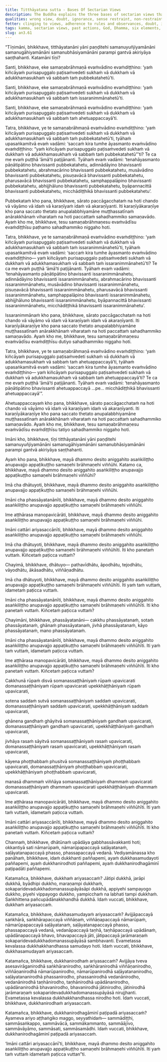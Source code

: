 ```yaml
---
title: Titthāyatana sutta - Bases Of Sectarian Views
description: The Buddha explains the three bases of sectarian views that when closely examined, culminate in inaction. He then shares the Dhamma that is irrefutable, undefiled, blameless, and not disapproved of by the wise.
qualities: wrong view, doubt, ignorance, sense restraint, non-restraint
fetter: clinging to views, adherence to rules and observances, doubt, ignorance
tags: kamma, sectarian views, past actions, God, Dhamma, six elements, earth, water, fire, air, space, consciousness, six sense bases, eighteen mental explorations, four noble truths, suffering, dependent origination, dependent co-arising, ignorance, intentional constructs, name and form, six sense bases, felt experience, feeling, craving, clinging, appropriation, grasping, existence, birth, death an, an3
slug: an3.61
---
```


“Tīṇimāni, bhikkhave, titthāyatanāni yāni paṇḍitehi samanuyuñjiyamānāni samanugāhiyamānāni samanubhāsiyamānāni parampi gantvā akiriyāya saṇṭhahanti. Katamāni tīṇi?

Santi, bhikkhave, eke samaṇabrāhmaṇā evaṁvādino evaṁdiṭṭhino: ‘yaṁ kiñcāyaṁ purisapuggalo paṭisaṁvedeti sukhaṁ vā dukkhaṁ vā adukkhamasukhaṁ vā sabbaṁ taṁ pubbekatahetū’ti.

Santi, bhikkhave, eke samaṇabrāhmaṇā evaṁvādino evaṁdiṭṭhino: ‘yaṁ kiñcāyaṁ purisapuggalo paṭisaṁvedeti sukhaṁ vā dukkhaṁ vā adukkhamasukhaṁ vā sabbaṁ taṁ issaranimmānahetū’ti.

Santi, bhikkhave, eke samaṇabrāhmaṇā evaṁvādino evaṁdiṭṭhino: ‘yaṁ kiñcāyaṁ purisapuggalo paṭisaṁvedeti sukhaṁ vā dukkhaṁ vā adukkhamasukhaṁ vā sabbaṁ taṁ ahetuappaccayā’ti.

Tatra, bhikkhave, ye te samaṇabrāhmaṇā evaṁvādino evaṁdiṭṭhino: ‘yaṁ kiñcāyaṁ purisapuggalo paṭisaṁvedeti sukhaṁ vā dukkhaṁ vā adukkhamasukhaṁ vā sabbaṁ taṁ pubbekatahetū’ti, tyāhaṁ upasaṅkamitvā evaṁ vadāmi: ‘saccaṁ kira tumhe āyasmanto evaṁvādino evaṁdiṭṭhino: “yaṁ kiñcāyaṁ purisapuggalo paṭisaṁvedeti sukhaṁ vā dukkhaṁ vā adukkhamasukhaṁ vā sabbaṁ taṁ pubbekatahetū”’ti? Te ca me evaṁ puṭṭhā ‘āmā’ti paṭijānanti. Tyāhaṁ evaṁ vadāmi: ‘tenahāyasmanto pāṇātipātino bhavissanti pubbekatahetu, adinnādāyino bhavissanti pubbekatahetu, abrahmacārino bhavissanti pubbekatahetu, musāvādino bhavissanti pubbekatahetu, pisuṇavācā bhavissanti pubbekatahetu, pharusavācā bhavissanti pubbekatahetu, samphappalāpino bhavissanti pubbekatahetu, abhijjhāluno bhavissanti pubbekatahetu, byāpannacittā bhavissanti pubbekatahetu, micchādiṭṭhikā bhavissanti pubbekatahetu’.

Pubbekataṁ kho pana, bhikkhave, sārato paccāgacchataṁ na hoti chando vā vāyāmo vā idaṁ vā karaṇīyaṁ idaṁ vā akaraṇīyanti. Iti karaṇīyākaraṇīye kho pana saccato thetato anupalabbhiyamāne muṭṭhassatīnaṁ anārakkhānaṁ viharataṁ na hoti paccattaṁ sahadhammiko samaṇavādo. Ayaṁ kho me, bhikkhave, tesu samaṇabrāhmaṇesu evaṁvādīsu evaṁdiṭṭhīsu paṭhamo sahadhammiko niggaho hoti.

Tatra, bhikkhave, ye te samaṇabrāhmaṇā evaṁvādino evaṁdiṭṭhino: ‘yaṁ kiñcāyaṁ purisapuggalo paṭisaṁvedeti sukhaṁ vā dukkhaṁ vā adukkhamasukhaṁ vā sabbaṁ taṁ issaranimmānahetū’ti, tyāhaṁ upasaṅkamitvā evaṁ vadāmi: ‘saccaṁ kira tumhe āyasmanto evaṁvādino evaṁdiṭṭhino— yaṁ kiñcāyaṁ purisapuggalo paṭisaṁvedeti sukhaṁ vā dukkhaṁ vā adukkhamasukhaṁ vā sabbaṁ taṁ issaranimmānahetū’ti? Te ca me evaṁ puṭṭhā ‘āmā’ti paṭijānanti. Tyāhaṁ evaṁ vadāmi: ‘tenahāyasmanto pāṇātipātino bhavissanti issaranimmānahetu, adinnādāyino bhavissanti issaranimmānahetu, abrahmacārino bhavissanti issaranimmānahetu, musāvādino bhavissanti issaranimmānahetu, pisuṇavācā bhavissanti issaranimmānahetu, pharusavācā bhavissanti issaranimmānahetu, samphappalāpino bhavissanti issaranimmānahetu, abhijjhāluno bhavissanti issaranimmānahetu, byāpannacittā bhavissanti issaranimmānahetu, micchādiṭṭhikā bhavissanti issaranimmānahetu’.

Issaranimmānaṁ kho pana, bhikkhave, sārato paccāgacchataṁ na hoti chando vā vāyāmo vā idaṁ vā karaṇīyaṁ idaṁ vā akaraṇīyanti. Iti karaṇīyākaraṇīye kho pana saccato thetato anupalabbhiyamāne muṭṭhassatīnaṁ anārakkhānaṁ viharataṁ na hoti paccattaṁ sahadhammiko samaṇavādo. Ayaṁ kho me, bhikkhave, tesu samaṇabrāhmaṇesu evaṁvādīsu evaṁdiṭṭhīsu dutiyo sahadhammiko niggaho hoti.

Tatra, bhikkhave, ye te samaṇabrāhmaṇā evaṁvādino evaṁdiṭṭhino: ‘yaṁ kiñcāyaṁ purisapuggalo paṭisaṁvedeti sukhaṁ vā dukkhaṁ vā adukkhamasukhaṁ vā sabbaṁ taṁ ahetuappaccayā’ti, tyāhaṁ upasaṅkamitvā evaṁ vadāmi: ‘saccaṁ kira tumhe āyasmanto evaṁvādino evaṁdiṭṭhino— yaṁ kiñcāyaṁ purisapuggalo paṭisaṁvedeti sukhaṁ vā dukkhaṁ vā adukkhamasukhaṁ vā sabbaṁ taṁ ahetuappaccayā’ti? Te ca me evaṁ puṭṭhā ‘āmā’ti paṭijānanti. Tyāhaṁ evaṁ vadāmi: ‘tenahāyasmanto pāṇātipātino bhavissanti ahetuappaccayā …pe… micchādiṭṭhikā bhavissanti ahetuappaccayā’”.

Ahetuappaccayaṁ kho pana, bhikkhave, sārato paccāgacchataṁ na hoti chando vā vāyāmo vā idaṁ vā karaṇīyaṁ idaṁ vā akaraṇīyanti. Iti karaṇīyākaraṇīye kho pana saccato thetato anupalabbhiyamāne muṭṭhassatīnaṁ anārakkhānaṁ viharataṁ na hoti paccattaṁ sahadhammiko samaṇavādo. Ayaṁ kho me, bhikkhave, tesu samaṇabrāhmaṇesu evaṁvādīsu evaṁdiṭṭhīsu tatiyo sahadhammiko niggaho hoti.

Imāni kho, bhikkhave, tīṇi titthāyatanāni yāni paṇḍitehi samanuyuñjiyamānāni samanugāhiyamānāni samanubhāsiyamānāni parampi gantvā akiriyāya saṇṭhahanti.

Ayaṁ kho pana, bhikkhave, mayā dhammo desito aniggahito asaṅkiliṭṭho anupavajjo appaṭikuṭṭho samaṇehi brāhmaṇehi viññūhi. Katamo ca, bhikkhave, mayā dhammo desito aniggahito asaṅkiliṭṭho anupavajjo appaṭikuṭṭho samaṇehi brāhmaṇehi viññūhi?

Imā cha dhātuyoti, bhikkhave, mayā dhammo desito aniggahito asaṅkiliṭṭho anupavajjo appaṭikuṭṭho samaṇehi brāhmaṇehi viññūhi.

Imāni cha phassāyatanānīti, bhikkhave, mayā dhammo desito aniggahito asaṅkiliṭṭho anupavajjo appaṭikuṭṭho samaṇehi brāhmaṇehi viññūhi.

Ime aṭṭhārasa manopavicārāti, bhikkhave, mayā dhammo desito aniggahito asaṅkiliṭṭho anupavajjo appaṭikuṭṭho samaṇehi brāhmaṇehi viññūhi.

Imāni cattāri ariyasaccānīti, bhikkhave, mayā dhammo desito aniggahito asaṅkiliṭṭho anupavajjo appaṭikuṭṭho samaṇehi brāhmaṇehi viññūhi.

Imā cha dhātuyoti, bhikkhave, mayā dhammo desito aniggahito asaṅkiliṭṭho anupavajjo appaṭikuṭṭho samaṇehi brāhmaṇehi viññūhīti. Iti kho panetaṁ vuttaṁ. Kiñcetaṁ paṭicca vuttaṁ?

Chayimā, bhikkhave, dhātuyo— pathavīdhātu, āpodhātu, tejodhātu, vāyodhātu, ākāsadhātu, viññāṇadhātu.

Imā cha dhātuyoti, bhikkhave, mayā dhammo desito aniggahito asaṅkiliṭṭho anupavajjo appaṭikuṭṭho samaṇehi brāhmaṇehi viññūhīti. Iti yaṁ taṁ vuttaṁ, idametaṁ paṭicca vuttaṁ.

Imāni cha phassāyatanānīti, bhikkhave, mayā dhammo desito aniggahito asaṅkiliṭṭho anupavajjo appaṭikuṭṭho samaṇehi brāhmaṇehi viññūhīti. Iti kho panetaṁ vuttaṁ. Kiñcetaṁ paṭicca vuttaṁ?

Chayimāni, bhikkhave, phassāyatanāni— cakkhu phassāyatanaṁ, sotaṁ phassāyatanaṁ, ghānaṁ phassāyatanaṁ, jivhā phassāyatanaṁ, kāyo phassāyatanaṁ, mano phassāyatanaṁ.

Imāni cha phassāyatanānīti, bhikkhave, mayā dhammo desito aniggahito asaṅkiliṭṭho anupavajjo appaṭikuṭṭho samaṇehi brāhmaṇehi viññūhīti. Iti yaṁ taṁ vuttaṁ, idametaṁ paṭicca vuttaṁ.

Ime aṭṭhārasa manopavicārāti, bhikkhave, mayā dhammo desito aniggahito asaṅkiliṭṭho anupavajjo appaṭikuṭṭho samaṇehi brāhmaṇehi viññūhīti. Iti kho panetaṁ vuttaṁ. Kiñcetaṁ paṭicca vuttaṁ?

Cakkhunā rūpaṁ disvā somanassaṭṭhāniyaṁ rūpaṁ upavicarati domanassaṭṭhāniyaṁ rūpaṁ upavicarati upekkhāṭṭhāniyaṁ rūpaṁ upavicarati,

sotena saddaṁ sutvā somanassaṭṭhāniyaṁ saddaṁ upavicarati, domanassaṭṭhāniyaṁ saddaṁ upavicarati, upekkhāṭṭhāniyaṁ saddaṁ upavicarati,

ghānena gandhaṁ ghāyitvā somanassaṭṭhāniyaṁ gandhaṁ upavicarati, domanassaṭṭhāniyaṁ gandhaṁ upavicarati, upekkhāṭṭhāniyaṁ gandhaṁ upavicarati,

jivhāya rasaṁ sāyitvā somanassaṭṭhāniyaṁ rasaṁ upavicarati, domanassaṭṭhāniyaṁ rasaṁ upavicarati, upekkhāṭṭhāniyaṁ rasaṁ upavicarati,

kāyena phoṭṭhabbaṁ phusitvā somanassaṭṭhāniyaṁ phoṭṭhabbaṁ upavicarati, domanassaṭṭhāniyaṁ phoṭṭhabbaṁ upavicarati, upekkhāṭṭhāniyaṁ phoṭṭhabbaṁ upavicarati,

manasā dhammaṁ viññāya somanassaṭṭhāniyaṁ dhammaṁ upavicarati domanassaṭṭhāniyaṁ dhammaṁ upavicarati upekkhāṭṭhāniyaṁ dhammaṁ upavicarati.

Ime aṭṭhārasa manopavicārāti, bhikkhave, mayā dhammo desito aniggahito asaṅkiliṭṭho anupavajjo appaṭikuṭṭho samaṇehi brāhmaṇehi viññūhīti. Iti yaṁ taṁ vuttaṁ, idametaṁ paṭicca vuttaṁ.

Imāni cattāri ariyasaccānīti, bhikkhave, mayā dhammo desito aniggahito asaṅkiliṭṭho anupavajjo appaṭikuṭṭho samaṇehi brāhmaṇehi viññūhīti. Iti kho panetaṁ vuttaṁ. Kiñcetaṁ paṭicca vuttaṁ?

Channaṁ, bhikkhave, dhātūnaṁ upādāya gabbhassāvakkanti hoti; okkantiyā sati nāmarūpaṁ, nāmarūpapaccayā saḷāyatanaṁ, saḷāyatanapaccayā phasso, phassapaccayā vedanā. Vediyamānassa kho panāhaṁ, bhikkhave, idaṁ dukkhanti paññapemi, ayaṁ dukkhasamudayoti paññapemi, ayaṁ dukkhanirodhoti paññapemi, ayaṁ dukkhanirodhagāminī paṭipadāti paññapemi.

Katamañca, bhikkhave, dukkhaṁ ariyasaccaṁ? Jātipi dukkhā, jarāpi dukkhā, byādhipi dukkho, maraṇampi dukkhaṁ, sokaparidevadukkhadomanassupāyāsāpi dukkhā, appiyehi sampayogo dukkho, piyehi vippayogo dukkho, yampicchaṁ na labhati tampi dukkhaṁ. Saṅkhittena pañcupādānakkhandhā dukkhā. Idaṁ vuccati, bhikkhave, dukkhaṁ ariyasaccaṁ.

Katamañca, bhikkhave, dukkhasamudayaṁ ariyasaccaṁ? Avijjāpaccayā saṅkhārā, saṅkhārapaccayā viññāṇaṁ, viññāṇapaccayā nāmarūpaṁ, nāmarūpapaccayā saḷāyatanaṁ, saḷāyatanapaccayā phasso, phassapaccayā vedanā, vedanāpaccayā taṇhā, taṇhāpaccayā upādānaṁ, upādānapaccayā bhavo, bhavapaccayā jāti, jātipaccayā jarāmaraṇaṁ sokaparidevadukkhadomanassupāyāsā sambhavanti. Evametassa kevalassa dukkhakkhandhassa samudayo hoti. Idaṁ vuccati, bhikkhave, dukkhasamudayaṁ ariyasaccaṁ.

Katamañca, bhikkhave, dukkhanirodhaṁ ariyasaccaṁ? Avijjāya tveva asesavirāganirodhā saṅkhāranirodho, saṅkhāranirodhā viññāṇanirodho, viññāṇanirodhā nāmarūpanirodho, nāmarūpanirodhā saḷāyatananirodho, saḷāyatananirodhā phassanirodho, phassanirodhā vedanānirodho, vedanānirodhā taṇhānirodho, taṇhānirodhā upādānanirodho, upādānanirodhā bhavanirodho, bhavanirodhā jātinirodho, jātinirodhā jarāmaraṇaṁ sokaparidevadukkhadomanassupāyāsā nirujjhanti. Evametassa kevalassa dukkhakkhandhassa nirodho hoti. Idaṁ vuccati, bhikkhave, dukkhanirodhaṁ ariyasaccaṁ.

Katamañca, bhikkhave, dukkhanirodhagāminī paṭipadā ariyasaccaṁ? Ayameva ariyo aṭṭhaṅgiko maggo, seyyathidaṁ— sammādiṭṭhi, sammāsaṅkappo, sammāvācā, sammākammanto, sammāājīvo, sammāvāyāmo, sammāsati, sammāsamādhi. Idaṁ vuccati, bhikkhave, dukkhanirodhagāminī paṭipadā ariyasaccaṁ.

‘Imāni cattāri ariyasaccānī’ti, bhikkhave, mayā dhammo desito aniggahito asaṅkiliṭṭho anupavajjo appaṭikuṭṭho samaṇehi brāhmaṇehi viññūhīti. Iti yaṁ taṁ vuttaṁ idametaṁ paṭicca vuttan”ti.
